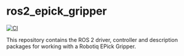 # ros2_epick_gripper

[![CI](https://github.com/PickNikRobotics/ros2_epick_gripper/actions/workflows/industrial_ci_action.yml/badge.svg)](https://github.com/PickNikRobotics/ros2_epick_gripper/actions/workflows/industrial_ci_action.yml)

This repository contains the ROS 2 driver, controller and description packages for working with a Robotiq EPick Gripper.
